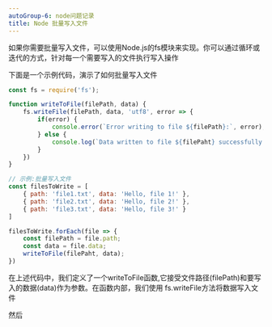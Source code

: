 ```yaml
---
autoGroup-6: node问题记录
title: Node 批量写入文件
---
```

如果你需要批量写入文件，可以使用Node.js的fs模块来实现。你可以通过循环或迭代的方式，针对每一个需要写入的文件执行写入操作

下面是一个示例代码，演示了如何批量写入文件
```js
const fs = require('fs');

function writeToFile(filePath, data) {
    fs.writeFile(filePath, data, 'utf8', error => {
        if(error) {
            console.error(`Error writing to file ${filePath}:`, error);
        } else {
            console.log(`Data written to file ${filePaht} successfully.`)
        }
    })
}

// 示例:批量写入文件
const filesToWrite = [
    { path: 'file1.txt', data: 'Hello, file 1!' },
    { path: 'file2.txt', data: 'Hello, file 2!' },
    { path: 'file3.txt', data: 'Hello, file 3!' }
]

filesToWrite.forEach(file => {
    const filePath = file.path;
    const data = file.data;
    writeToFile(filePaht, data);
})
```
在上述代码中，我们定义了一个writeToFile函数,它接受文件路径(filePath)和要写入的数据(data)作为参数。在函数内部，我们使用 fs.writeFile方法将数据写入文件

然后